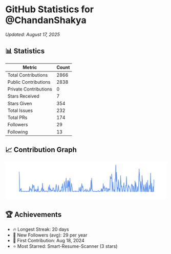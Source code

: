 # GitHub Statistics for @ChandanShakya
*Updated: August 17, 2025*

## 📊 Statistics
| Metric | Count |
|--------|--------|
| Total Contributions | 2866 |
| Public Contributions | 2838 |
| Private Contributions | 0 |
| Stars Received | 7 |
| Stars Given | 354 |
| Total Issues | 232 |
| Total PRs | 174 |
| Followers | 29 |
| Following | 13 |

## 📈 Contribution Graph

![Contribution Graph](./contribution_graph.png)

## 🏆 Achievements

- 🔥 Longest Streak: 20 days
- 👥 New Followers (avg): 29 per year
- 📅 First Contribution: Aug 18, 2024
- ⭐ Most Starred: Smart-Resume-Scanner (3 stars)
